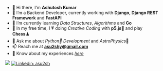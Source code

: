 - 👋 Hi there, I'm **Ashutosh Kumar**
- 🔭 I’m a Backend Developer, currently working with **Django**, **Django REST Framework** and **FastAPI**
- 🌱 I’m currently learning *Data Structures*, *Algorithms* and **Go**
- 🎨 In my free time, I 💗 doing *Creative Coding* with **p5.js**🌸 and play **Chess**♟️
- 💬 Ask me about *Python🐍 Development* and *AstroPhysics*🌌
- 📫 Reach me at **asu2shy@gmail.com**
- 📄 Know about my experiences *[here](https://drive.google.com/file/d/1Xjqw7T5KYlHP0yt9E-mTittYKsKT3Nfc/view?usp=drive_link)*

![](https://komarev.com/ghpvc/?username=asu2sh&color=brightgreen) [![Linkedin: asu2sh](https://img.shields.io/badge/-asu2sh-blue?style=flat-square&logo=Linkedin&logoColor=white&link=https://www.linkedin.com/in/asu2sh/)](https://www.linkedin.com/in/asu2sh/)
